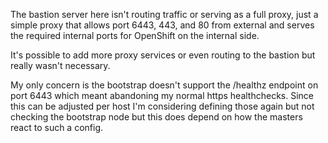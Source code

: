 The bastion server here isn't routing traffic or serving as a full proxy, just a simple proxy that allows port 6443, 443, and 80 from external and serves the required internal ports for OpenShift on the internal side.

It's possible to add more proxy services or even routing to the bastion but really wasn't necessary.

My only concern is the bootstrap doesn't support the /healthz endpoint on port 6443 which meant abandoning my normal https healthchecks. Since this can be adjusted per host I'm considering defining those again but not checking the bootstrap node but this does depend on how the masters react to such a config.
